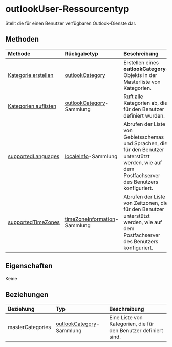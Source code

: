 # <a name="outlookuser-resource-type"></a>outlookUser-Ressourcentyp


Stellt die für einen Benutzer verfügbaren Outlook-Dienste dar.


## <a name="methods"></a>Methoden

| Methode           | Rückgabetyp    |Beschreibung|
|:---------------|:--------|:----------|
|[Kategorie erstellen](../api/outlookuser_post_mastercategories.md) | [outlookCategory](outlookcategory.md) |Erstellen eines **outlookCategory**-Objekts in der Masterliste von Kategorien.|
|[Kategorien auflisten](../api/outlookuser_list_mastercategories.md) | [outlookCategory](outlookcategory.md)-Sammlung |Ruft alle Kategorien ab, die für den Benutzer definiert wurden.|
|[supportedLanguages](../api/outlookuser_supportedlanguages.md) | [localeInfo](localeinfo.md)-Sammlung | Abrufen der Liste von Gebietsschemas und Sprachen, die für den Benutzer unterstützt werden, wie auf dem Postfachserver des Benutzers konfiguriert. |
|[supportedTimeZones](../api/outlookuser_supportedtimezones.md) | [timeZoneInformation](timezoneinformation.md)-Sammlung | Abrufen der Liste von Zeitzonen, die für den Benutzer unterstützt werden, wie auf dem Postfachserver des Benutzers konfiguriert. |


## <a name="properties"></a>Eigenschaften
Keine

## <a name="relationships"></a>Beziehungen
| Beziehung | Typ   |Beschreibung|
|:---------------|:--------|:----------|
|masterCategories|[outlookCategory](../resources/outlookCategory.md)-Sammlung| Eine Liste von Kategorien, die für den Benutzer definiert sind. | 

<!-- uuid: 8fcb5dbc-d5aa-4681-8e31-b001d5168d79
2015-10-25 14:57:30 UTC -->
<!-- {
  "type": "#page.annotation",
  "description": "outlookUser resource",
  "keywords": "",
  "section": "documentation",
  "tocPath": ""
}-->